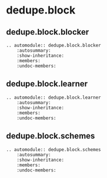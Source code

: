 # dedupe.block

## dedupe.block.blocker
```{eval-rst}
.. automodule:: dedupe.block.blocker
    :autosummary:
    :show-inheritance:
    :members:
    :undoc-members:    
```

## dedupe.block.learner
```{eval-rst}
.. automodule:: dedupe.block.learner
    :autosummary:
    :show-inheritance:
    :members:
    :undoc-members:    
```

## dedupe.block.schemes
```{eval-rst}
.. automodule:: dedupe.block.schemes
    :autosummary:
    :show-inheritance:
    :members:
    :undoc-members:    
```

